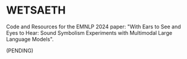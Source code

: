 # WETSAETH
Code and Resources for the EMNLP 2024 paper: "With Ears to See and Eyes to Hear: Sound Symbolism Experiments with Multimodal Large Language Models".

(PENDING)

